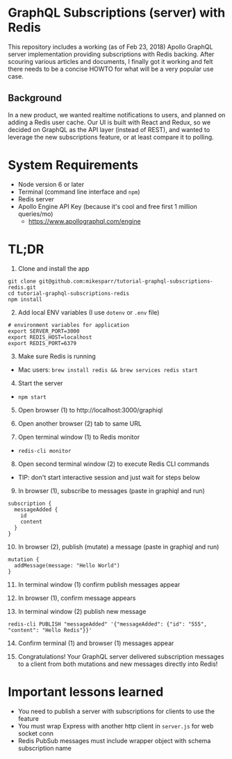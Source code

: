 # GraphQL Subscriptions (server) with Redis
This repository includes a working (as of Feb 23, 2018) Apollo GraphQL server implementation providing subscriptions with Redis backing. After scouring various articles and documents, I finally got it working and felt there needs to be a concise HOWTO for what will be a very popular use case.

## Background
In a new product, we wanted realtime notifications to users, and planned on adding a Redis user cache. Our UI is built with React and Redux, so we decided on GraphQL as the API layer (instead of REST), and wanted to leverage the new subscriptions feature, or at least compare it to polling.

# System Requirements
 * Node version 6 or later
 * Terminal (command line interface and `npm`)
 * Redis server 
 * Apollo Engine API Key (because it's cool and free first 1 million queries/mo)
   * https://www.apollographql.com/engine

# TL;DR
 1. Clone and install the app
```
git clone git@github.com:mikesparr/tutorial-graphql-subscriptions-redis.git
cd tutorial-graphql-subscriptions-redis
npm install
```

 2. Add local ENV variables (I use `dotenv` or `.env` file)
```
# environment variables for application
export SERVER_PORT=3000
export REDIS_HOST=localhost
export REDIS_PORT=6379
```

 3. Make sure Redis is running
  * Mac users: `brew install redis && brew services redis start`

 4. Start the server
  * `npm start`

 5. Open browser (1) to http://localhost:3000/graphiql

 6. Open another browser (2) tab to same URL

 7. Open terminal window (1) to Redis monitor
  * `redis-cli monitor`

 8. Open second terminal window (2) to execute Redis CLI commands
  * TIP: don't start interactive session and just wait for steps below

 9. In browser (1), subscribe to messages (paste in graphiql and run)
```
subscription {
  messageAdded {
    id
    content
  }
}
```

 10. In browser (2), publish (mutate) a message (paste in graphiql and run)
```
mutation {
  addMessage(message: "Hello World") 
}
```

 11. In terminal window (1) confirm publish messages appear

 12. In browser (1), confirm message appears

 13. In terminal window (2) publish new message
```
redis-cli PUBLISH "messageAdded" '{"messageAdded": {"id": "555", "content": "Hello Redis"}}'
```

 14. Confirm terminal (1) and browser (1) messages appear

 15. Congratulations! Your GraphQL server delivered subscription messages to a client from both mutations and new messages directly into Redis!

# Important lessons learned
 * You need to publish a server with subscriptions for clients to use the feature
 * You must wrap Express with another http client in `server.js` for web socket conn
 * Redis PubSub messages must include wrapper object with schema subscription name
